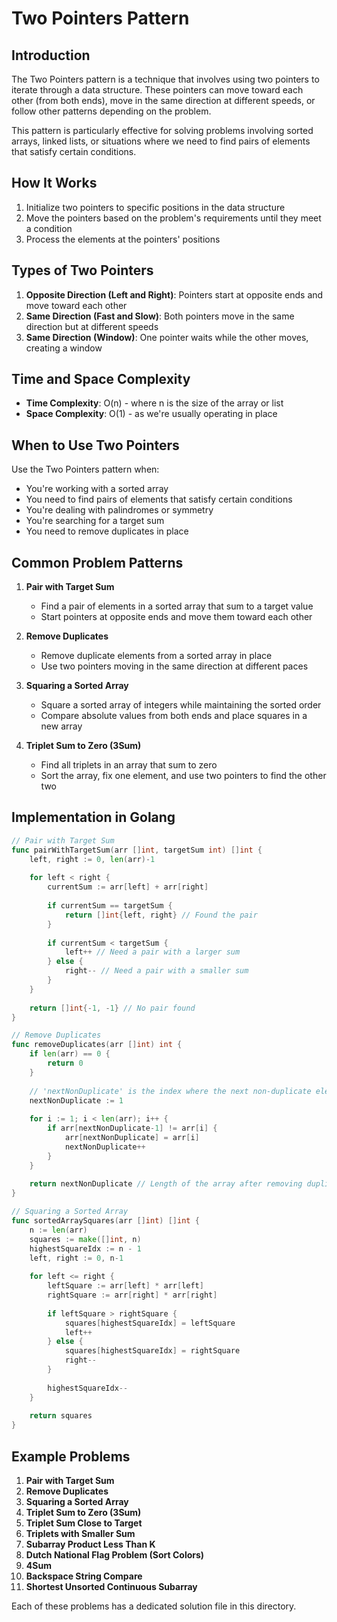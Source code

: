 # Two Pointers Pattern

## Introduction

The Two Pointers pattern is a technique that involves using two pointers to iterate through a data structure. These pointers can move toward each other (from both ends), move in the same direction at different speeds, or follow other patterns depending on the problem.

This pattern is particularly effective for solving problems involving sorted arrays, linked lists, or situations where we need to find pairs of elements that satisfy certain conditions.

## How It Works

1. Initialize two pointers to specific positions in the data structure
2. Move the pointers based on the problem's requirements until they meet a condition
3. Process the elements at the pointers' positions

## Types of Two Pointers

1. **Opposite Direction (Left and Right)**: Pointers start at opposite ends and move toward each other
2. **Same Direction (Fast and Slow)**: Both pointers move in the same direction but at different speeds
3. **Same Direction (Window)**: One pointer waits while the other moves, creating a window

## Time and Space Complexity

- **Time Complexity**: O(n) - where n is the size of the array or list
- **Space Complexity**: O(1) - as we're usually operating in place

## When to Use Two Pointers

Use the Two Pointers pattern when:
- You're working with a sorted array
- You need to find pairs of elements that satisfy certain conditions
- You're dealing with palindromes or symmetry
- You're searching for a target sum
- You need to remove duplicates in place

## Common Problem Patterns

1. **Pair with Target Sum**
   - Find a pair of elements in a sorted array that sum to a target value
   - Start pointers at opposite ends and move them toward each other

2. **Remove Duplicates**
   - Remove duplicate elements from a sorted array in place
   - Use two pointers moving in the same direction at different paces

3. **Squaring a Sorted Array**
   - Square a sorted array of integers while maintaining the sorted order
   - Compare absolute values from both ends and place squares in a new array

4. **Triplet Sum to Zero (3Sum)**
   - Find all triplets in an array that sum to zero
   - Sort the array, fix one element, and use two pointers to find the other two

## Implementation in Golang

```go
// Pair with Target Sum
func pairWithTargetSum(arr []int, targetSum int) []int {
    left, right := 0, len(arr)-1
    
    for left < right {
        currentSum := arr[left] + arr[right]
        
        if currentSum == targetSum {
            return []int{left, right} // Found the pair
        }
        
        if currentSum < targetSum {
            left++ // Need a pair with a larger sum
        } else {
            right-- // Need a pair with a smaller sum
        }
    }
    
    return []int{-1, -1} // No pair found
}

// Remove Duplicates
func removeDuplicates(arr []int) int {
    if len(arr) == 0 {
        return 0
    }
    
    // 'nextNonDuplicate' is the index where the next non-duplicate element should go
    nextNonDuplicate := 1
    
    for i := 1; i < len(arr); i++ {
        if arr[nextNonDuplicate-1] != arr[i] {
            arr[nextNonDuplicate] = arr[i]
            nextNonDuplicate++
        }
    }
    
    return nextNonDuplicate // Length of the array after removing duplicates
}

// Squaring a Sorted Array
func sortedArraySquares(arr []int) []int {
    n := len(arr)
    squares := make([]int, n)
    highestSquareIdx := n - 1
    left, right := 0, n-1
    
    for left <= right {
        leftSquare := arr[left] * arr[left]
        rightSquare := arr[right] * arr[right]
        
        if leftSquare > rightSquare {
            squares[highestSquareIdx] = leftSquare
            left++
        } else {
            squares[highestSquareIdx] = rightSquare
            right--
        }
        
        highestSquareIdx--
    }
    
    return squares
}
```

## Example Problems

1. **Pair with Target Sum**
2. **Remove Duplicates**
3. **Squaring a Sorted Array**
4. **Triplet Sum to Zero (3Sum)**
5. **Triplet Sum Close to Target**
6. **Triplets with Smaller Sum**
7. **Subarray Product Less Than K**
8. **Dutch National Flag Problem (Sort Colors)**
9. **4Sum**
10. **Backspace String Compare**
11. **Shortest Unsorted Continuous Subarray**

Each of these problems has a dedicated solution file in this directory. 